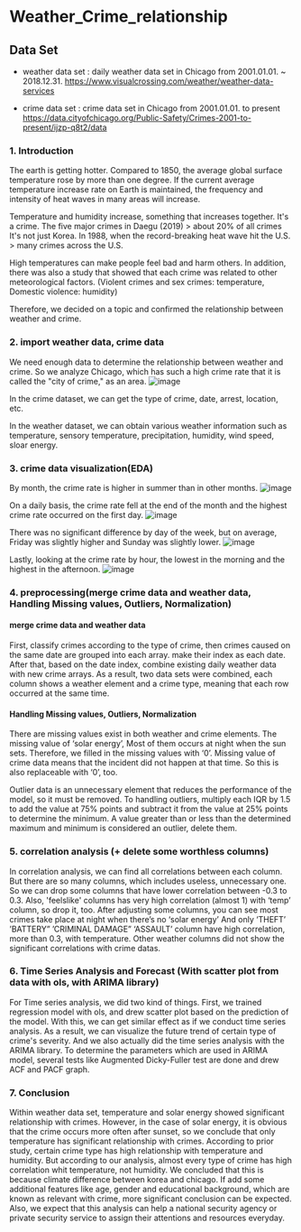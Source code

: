# Weather_Crime_relationship



## Data Set

- weather data set : daily weather data set in Chicago from 2001.01.01. ~ 2018.12.31.
https://www.visualcrossing.com/weather/weather-data-services

- crime data set : crime data set in Chicago from 2001.01.01. to present
https://data.cityofchicago.org/Public-Safety/Crimes-2001-to-present/ijzp-q8t2/data


### 1. Introduction
The earth is getting hotter. Compared to 1850, the average global surface temperature rose by more than one degree.
If the current average temperature increase rate on Earth is maintained, the frequency and intensity of heat waves in many areas will increase.

Temperature and humidity increase, something that increases together. It's a crime.
The five major crimes in Daegu (2019) > about 20% of all crimes
It's not just Korea.
In 1988, when the record-breaking heat wave hit the U.S. > many crimes across the U.S.

High temperatures can make people feel bad and harm others. 
In addition, there was also a study that showed that each crime was related to other meteorological factors. 
(Violent crimes and sex crimes: temperature, Domestic violence: humidity)

Therefore, we decided on a topic and confirmed the relationship between weather and crime.


### 2. import weather data, crime data
We need enough data to determine the relationship between weather and crime.
So we analyze Chicago, which has such a high crime rate that it is called the "city of crime," as an area.
![image](https://user-images.githubusercontent.com/46551994/205298659-e2aa860e-6456-497e-8c11-46cc331a7466.png)

In the crime dataset, we can get the type of crime, date, arrest, location, etc.

In the weather dataset, we can obtain various weather information such as temperature, sensory temperature, precipitation, humidity, wind speed, sloar energy.


### 3. crime data visualization(EDA)
By month, the crime rate is higher in summer than in other months.
![image](https://user-images.githubusercontent.com/46551994/205298121-e2be8a93-f5df-4f51-a20b-0367f93d8f63.png)

On a daily basis, the crime rate fell at the end of the month and the highest crime rate occurred on the first day.
![image](https://user-images.githubusercontent.com/46551994/205298425-2e2dbbf7-3738-4ab2-ba66-a4f7644b3cbb.png)

There was no significant difference by day of the week, but on average, Friday was slightly higher and Sunday was slightly lower.
![image](https://user-images.githubusercontent.com/46551994/205298460-3dabe117-2ec7-4dc4-9f4d-d97470006014.png)

Lastly, looking at the crime rate by hour, the lowest in the morning and the highest in the afternoon.
![image](https://user-images.githubusercontent.com/46551994/205298497-bf2be884-5113-4ca3-9eff-c4a85005bdcb.png)


### 4. preprocessing(merge crime data and weather data, Handling Missing values, Outliers, Normalization)
#### merge crime data and weather data

First, classify crimes according to the type of crime, then crimes caused on the same date are grouped into each array. make their index as each date.
After that, based on the date index, combine existing daily weather data with new crime arrays.
As a result, two data sets were combined, 
each column shows a weather element and a crime type, meaning that each row occurred at the same time.

#### Handling Missing values, Outliers, Normalization

There are missing values exist in both weather and crime elements.
The missing value of ‘solar energy’, Most of them occurs at night when the sun sets. Therefore, we filled in the missing values with ‘0’.
Missing value of crime data means that the incident did not happen at that time. So this is also replaceable with ‘0’, too.

Outlier data is an unnecessary element that reduces the performance of the model, so it must be removed.
To handling outliers, multiply each IQR by 1.5 to add the value at 75% points and subtract it from the value at 25% points to determine the minimum.
A value greater than or less than the determined maximum and minimum is considered an outlier, delete them.


### 5. correlation analysis (+ delete some worthless columns)

In correlation analysis, we can find all correlations between each column.
But there are so many columns, which includes useless, unnecessary one. So we can drop some columns that have lower correlation between -0.3 to 0.3.
Also, 'feelslike' columns has very high correlation (almost 1) with ‘temp’ column, so drop it, too.
After adjusting some columns, you can see most crimes take place at night when there’s no ‘solar energy’
And only ‘THEFT’ ’BATTERY” ’CRIMINAL DAMAGE” ‘ASSAULT’ column have high correlation, more than 0.3, with temperature. Other weather columns did not show the significant correlations with crime datas.


### 6. Time Series Analysis and Forecast (With scatter plot from data with ols, with ARIMA library)
For Time series analysis, we did two kind of things.
First, we trained regression model with ols, and drew scatter plot based on the prediction of the model.
With this, we can get similar effect as if we conduct time series analysis. As a result, we can visualize the future trend of certain type of crime's severity.
And we also actually did the time series analysis with the ARIMA library.
To determine the parameters which are used in ARIMA model, several tests like Augmented Dicky-Fuller test are done and drew ACF and PACF graph.

### 7. Conclusion
Within weather data set, temperature and solar energy showed significant relationship with crimes.
However, in the case of solar energy, it is obvious that the crime occurs more often after sunset, so we conclude that only temperature has significant relationship with crimes.
According to prior study, certain crime type has high relationship with temperature and humidity.
But according to our analysis, almost every type of crime has high correlation whit temperature, not humidity.
We concluded that this is because climate difference between korea and chicago.
If add some additional features like age, gender and educational background, which are known as relevant with crime, more significant conclusion can be expected.
Also, we expect that this analysis can help a national security agency or private security service to assign their attentions and resources everyday.
